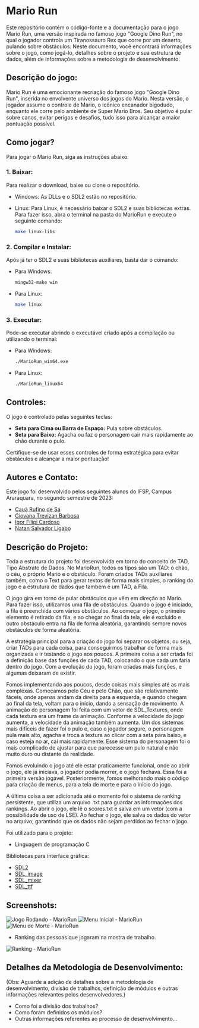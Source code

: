 # Mario Run

Este repositório contém o código-fonte e a documentação para o jogo Mario Run, uma versão inspirada no famoso jogo "Google Dino Run", no qual o jogador controla um Tiranossauro Rex que corre por um deserto, pulando sobre obstáculos. Neste documento, você encontrará informações sobre o jogo, como jogá-lo, detalhes sobre o projeto e sua estrutura de dados, além de informações sobre a metodologia de desenvolvimento.

## Descrição do jogo:

Mario Run é uma emocionante recriação do famoso jogo "Google Dino Run", inserida no envolvente universo dos jogos do Mario. Nesta versão, o jogador assume o controle de Mario, o icônico encanador bigodudo, enquanto ele corre pelo ambiente de Super Mario Bros. Seu objetivo é pular sobre canos, evitar perigos e desafios, tudo isso para alcançar a maior pontuação possível.

## Como jogar?

Para jogar o Mario Run, siga as instruções abaixo:

### 1. Baixar:

Para realizar o download, baixe ou clone o repositório.

- Windows:
  As DLLs e o SDL2 estão no repositório.

- Linux:
  Para Linux, é necessário baixar o SDL2 e suas bibliotecas extras. Para fazer isso, abra o terminal na pasta do MarioRun e execute o seguinte comando:

  ```bash
  make linux-libs
  ```

### 2. Compilar e Instalar:

Após já ter o SDL2 e suas bibliotecas auxiliares, basta dar o comando:

- Para Windows:

  ```bash
  mingw32-make win
  ```

- Para Linux:

  ```bash
  make linux
  ```

### 3. Executar:

Pode-se executar abrindo o executável criado após a compilação ou utilizando o terminal:

- Para Windows:

  ```bash
  ./MarioRun_win64.exe
  ```

- Para Linux:

  ```bash
  ./MarioRun_linux64
  ```

## Controles:

O jogo é controlado pelas seguintes teclas:

- **Seta para Cima ou Barra de Espaço:** Pula sobre obstáculos.
- **Seta para Baixo:** Agacha ou faz o personagem cair mais rapidamente ao chão durante o pulo.

Certifique-se de usar esses controles de forma estratégica para evitar obstáculos e alcançar a maior pontuação!

## Autores e Contato:

Este jogo foi desenvolvido pelos seguintes alunos do IFSP, Campus Araraquara, no segundo semestre de 2023:

- [Cauã Rufino de Sá](https://github.com/CauaDeSa)
- [Giovana Trevizan Barbosa](https://github.com/giovanatrevizanbarbosa)
- [Igor Filipi Cardoso](https://github.com/IgorFilipiCardoso)
- [Natan Salvador Ligabo](https://github.com/natansalvadorligabo)

## Descrição do Projeto:

Toda a estrutura do projeto foi desenvolvida em torno do conceito de TAD, Tipo Abstrato de Dados. No MarioRun, todos os tipos são um TAD: o chão, o céu, o próprio Mario e o obstáculo. Foram criados TADs auxiliares também, como o Text para gerar textos de forma mais simples, o ranking do jogo e a estrutura de dados que também é um TAD, a Fila.

O jogo gira em torno de pular obstáculos que vêm em direção ao Mario. Para fazer isso, utilizamos uma fila de obstáculos. Quando o jogo é iniciado, a fila é preenchida com vários obstáculos. Ao começar o jogo, o primeiro elemento é retirado da fila, e ao chegar ao final da tela, ele é excluído e outro obstáculo entra na fila de forma aleatória, garantindo sempre novos obstáculos de forma aleatória.

A estratégia principal para a criação do jogo foi separar os objetos, ou seja, criar TADs para cada coisa, para conseguirmos trabalhar de forma mais organizada e ir testando o jogo aos poucos. A primeira coisa a ser criada foi a definição base das funções de cada TAD, colocando o que cada um faria dentro do jogo. Com a evolução do jogo, foram criadas mais funções, e algumas deixaram de existir.

Fomos implementando aos poucos, desde coisas mais simples até as mais complexas. Começamos pelo Céu e pelo Chão, que são relativamente fáceis, onde apenas andam da direita para a esquerda, e quando chegam ao final da tela, voltam para o início, dando a sensação de movimento. A animação do personagem foi feita com um vetor de SDL_Textures, onde cada textura era um frame da animação. Conforme a velocidade do jogo aumenta, a velocidade da animação também aumenta. Um dos sistemas mais difíceis de fazer foi o pulo e, caso o jogador segure, o personagem pula mais alto, agacha e troca a textura ao clicar com a seta para baixo, e caso esteja no ar, cai mais rapidamente. Esse sistema do personagem foi o mais complicado de ajustar para que parecesse um pulo natural e não muito duro ou distante da realidade.

Fomos evoluindo o jogo até ele estar praticamente funcional, onde ao abrir o jogo, ele já iniciava, o jogador podia morrer, e o jogo fechava. Essa foi a primeira versão jogável. Posteriormente, fomos melhorando mais o código para criação de menus, para a tela de morte e para o início do jogo.

A última coisa a ser adicionada até o momento foi o sistema de ranking persistente, que utiliza um arquivo .txt para guardar as informações dos rankings. Ao abrir o jogo, ele lê o scores.txt e salva em um vetor (com a possibilidade de uso de LSE). Ao fechar o jogo, ele salva os dados do vetor no arquivo, garantindo que os dados não sejam perdidos ao fechar o jogo.

Foi utilizado para o projeto:

- Linguagem de programação C

Bibliotecas para interface gráfica:
- [SDL2](https://github.com/libsdl-org/SDL)
- [SDL_image](https://github.com/libsdl-org/SDL_image)
- [SDL_mixer](https://github.com/libsdl-org/SDL_mixer)
- [SDL_ttf](https://github.com/libsdl-org/SDL_ttf)

## Screenshots:

![Jogo Rodando - MarioRun](https://i.imgur.com/of46iTQ.png)
![Menu Inicial - MarioRun](https://i.imgur.com/CEWM8Ax.png)
![Menu de Morte - MarioRun](https://i.imgur.com/d9YoXxR.png)

- Ranking das pessoas que jogaram na mostra de trabalho.
 
![Ranking - MarioRun](https://i.imgur.com/Z63vbxG.png)

## Detalhes da Metodologia de Desenvolvimento:

(Obs: Aguarde a adição de detalhes sobre a metodologia de desenvolvimento, divisão de trabalhos, definição de módulos e outras informações relevantes pelos desenvolvedores.)
- Como foi a divisão dos trabalhos?
- Como foram definidos os módulos?
- Outras informações referentes ao processo de desenvolvimento...
